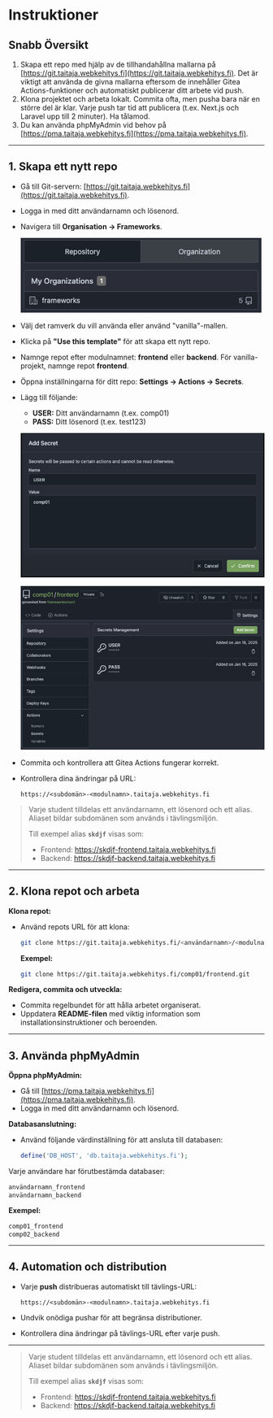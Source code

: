 # Instruktioner

## Snabb Översikt
1. Skapa ett repo med hjälp av de tillhandahållna mallarna på [https://git.taitaja.webkehitys.fi](https://git.taitaja.webkehitys.fi). Det är viktigt att använda de givna mallarna eftersom de innehåller Gitea Actions-funktioner och automatiskt publicerar ditt arbete vid push.
2. Klona projektet och arbeta lokalt. Commita ofta, men pusha bara när en större del är klar. Varje push tar tid att publicera (t.ex. Next.js och Laravel upp till 2 minuter). Ha tålamod.
3. Du kan använda phpMyAdmin vid behov på [https://pma.taitaja.webkehitys.fi](https://pma.taitaja.webkehitys.fi).

---

## 1. Skapa ett nytt repo

- Gå till Git-servern: [https://git.taitaja.webkehitys.fi](https://git.taitaja.webkehitys.fi).
- Logga in med ditt användarnamn och lösenord.
- Navigera till **Organisation → Frameworks**.
  
  ![orgs](/semifinaali/instructions/orgs.png)

- Välj det ramverk du vill använda eller använd "vanilla"-mallen.
- Klicka på **"Use this template"** för att skapa ett nytt repo.
- Namnge repot efter modulnamnet: **frontend** eller **backend**. För vanilla-projekt, namnge repot **frontend**.
- Öppna inställningarna för ditt repo: **Settings → Actions → Secrets**.
- Lägg till följande:
  - **USER:** Ditt användarnamn (t.ex. comp01)
  - **PASS:** Ditt lösenord (t.ex. test123)

  ![secrets settings](/semifinaali/instructions/add-secret.png)
  
  ![secrets settings](/semifinaali/instructions/secrets.png)

- Commita och kontrollera att Gitea Actions fungerar korrekt.
- Kontrollera dina ändringar på URL:
  
  ```
  https://<subdomän>-<modulnamn>.taitaja.webkehitys.fi
  ```

> Varje student tilldelas ett användarnamn, ett lösenord och ett alias.
> Aliaset bildar subdomänen som används i tävlingsmiljön.
>
> Till exempel alias **`skdjf`** visas som:
>
> - Frontend: https://skdjf-frontend.taitaja.webkehitys.fi
> - Backend: https://skdjf-backend.taitaja.webkehitys.fi

---

## 2. Klona repot och arbeta

**Klona repot:**
- Använd repots URL för att klona:
  
  ```bash
  git clone https://git.taitaja.webkehitys.fi/<användarnamn>/<modulnamn>.git
  ```
  **Exempel:**

  ```bash
  git clone https://git.taitaja.webkehitys.fi/comp01/frontend.git
  ```

**Redigera, commita och utveckla:**
- Commita regelbundet för att hålla arbetet organiserat.
- Uppdatera **README-filen** med viktig information som installationsinstruktioner och beroenden.

---

## 3. Använda phpMyAdmin

**Öppna phpMyAdmin:**
- Gå till [https://pma.taitaja.webkehitys.fi](https://pma.taitaja.webkehitys.fi).
- Logga in med ditt användarnamn och lösenord.

**Databasanslutning:**
- Använd följande värdinställning för att ansluta till databasen:
  
  ```php
  define('DB_HOST', 'db.taitaja.webkehitys.fi');
  ```

Varje användare har förutbestämda databaser:

```
användarnamn_frontend
användarnamn_backend
```
  **Exempel:**
```
comp01_frontend
comp02_backend
```

---

## 4. Automation och distribution

- Varje **push** distribueras automatiskt till tävlings-URL:
  
  ```
  https://<subdomän>-<modulnamn>.taitaja.webkehitys.fi
  ```

- Undvik onödiga pushar för att begränsa distributioner.
- Kontrollera dina ändringar på tävlings-URL efter varje push.

---

> Varje student tilldelas ett användarnamn, ett lösenord och ett alias.
> Aliaset bildar subdomänen som används i tävlingsmiljön.
>
> Till exempel alias **`skdjf`** visas som:
>
> - Frontend: https://skdjf-frontend.taitaja.webkehitys.fi
> - Backend: https://skdjf-backend.taitaja.webkehitys.fi

